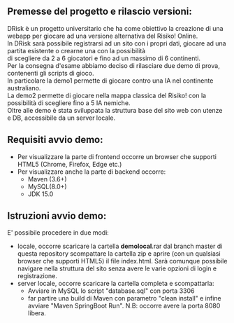 ## Premesse del progetto e rilascio versioni: ##
DRisk è un progetto universitario che ha come obiettivo la creazione di una webapp per giocare ad una versione alternativa del Risiko! Online.<br>
In DRisk sarà possibile registrarsi ad un sito con i propri dati, giocare ad una partita esistente o crearne una con la possibilità<br>
di scegliere da 2 a 6 giocatori e fino ad un massimo di 6 continenti.<br>
Per la consegna d'esame abbiamo deciso di rilasciare due demo di prova, contenenti gli scripts di gioco. <br>
In particolare la demo1 permette di giocare contro una IA nel continente australiano.<br>
La demo2 permette di giocare nella mappa classica del Risiko! con la possibilità di scegliere fino a 5 IA nemiche.<br>
Oltre alle demo è stata sviluppata la struttura base del sito web con utenze e DB, accessibile da un server locale.<br>
## Requisiti avvio demo: ##
- Per visualizzare la parte di frontend occorre un browser che supporti HTML5 (Chrome, Firefox, Edge etc.)
- Per visualizzare anche la parte di backend occorre:
	- Maven (3.6+)
	- MySQL(8.0+)
	- JDK 15.0
## Istruzioni avvio demo: ##
E' possibile procedere in due modi:
 - locale, occorre scaricare la cartella <b>demolocal</b>.rar dal branch master di questa repository
   scompattare la cartella zip e aprire (con un qualsiasi browser che supporti HTML5) il file index.html.
   Sarà comunque possibile navigare nella struttura del sito senza avere le varie opzioni di login e registrazione.
- server locale, occorre scaricare la cartella completa e scompattarla:
    - Avviare in MySQL lo script "database.sql" con porta 3306
    - far partire una build di Maven con parametro "clean install" e infine avviare "Maven SpringBoot Run".
   N.B: occorre avere la porta 8080 libera.
